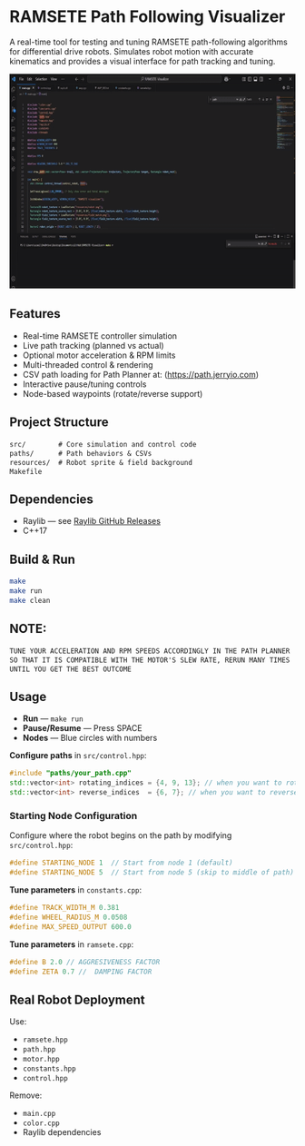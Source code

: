 # RAMSETE Path Following Visualizer

A real-time tool for testing and tuning RAMSETE path-following algorithms for differential drive robots. Simulates robot motion with accurate kinematics and provides a visual interface for path tracking and tuning.

![RAMSETE Visualizer Demo](resources/RamseteDemo.gif)


## Features
- Real-time RAMSETE controller simulation  
- Live path tracking (planned vs actual)  
- Optional motor acceleration & RPM limits  
- Multi-threaded control & rendering  
- CSV path loading for Path Planner at: (https://path.jerryio.com)  
- Interactive pause/tuning controls  
- Node-based waypoints (rotate/reverse support)  

## Project Structure
```
src/        # Core simulation and control code
paths/      # Path behaviors & CSVs
resources/  # Robot sprite & field background
Makefile
```

## Dependencies
- Raylib — see [Raylib GitHub Releases](https://github.com/raysan5/raylib/releases)  
- C++17  


## Build & Run
```bash
make      
make run
make clean 
```
## NOTE:
```
TUNE YOUR ACCELERATION AND RPM SPEEDS ACCORDINGLY IN THE PATH PLANNER SO THAT IT IS COMPATIBLE WITH THE MOTOR'S SLEW RATE, RERUN MANY TIMES UNTIL YOU GET THE BEST OUTCOME 
```


## Usage
- **Run** — `make run`  
- **Pause/Resume** — Press SPACE  
- **Nodes** — Blue circles with numbers  

**Configure paths** in `src/control.hpp`:
```cpp
#include "paths/your_path.cpp"
std::vector<int> rotating_indices = {4, 9, 13}; // when you want to rotate
std::vector<int> reverse_indices  = {6, 7}; // when you want to reverse
```
### Starting Node Configuration

Configure where the robot begins on the path by modifying `src/control.hpp`:
```cpp
#define STARTING_NODE 1  // Start from node 1 (default)
#define STARTING_NODE 5  // Start from node 5 (skip to middle of path)
```

**Tune parameters** in `constants.cpp`:
```cpp
#define TRACK_WIDTH_M 0.381
#define WHEEL_RADIUS_M 0.0508
#define MAX_SPEED_OUTPUT 600.0
```
**Tune parameters** in `ramsete.cpp`:
```cpp
#define B 2.0 // AGGRESIVENESS FACTOR
#define ZETA 0.7 //  DAMPING FACTOR
```


## Real Robot Deployment
Use:
- `ramsete.hpp`
- `path.hpp`
- `motor.hpp`
- `constants.hpp`
- `control.hpp`  

Remove:
- `main.cpp`  
- `color.cpp`  
- Raylib dependencies
